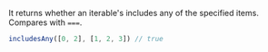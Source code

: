 It returns whether an iterable's includes any of the specified items. Compares with `===`.

```js
includesAny([0, 2], [1, 2, 3]) // true
```
